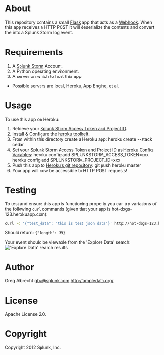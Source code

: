 About
=====
This repository contains a small [Flask](http://flask.pocoo.org/) app that
acts as a [Webhook](http://www.webhooks.org/). When this app receives a HTTP
POST it will deserialize the contents and convert the into a Splunk Storm log
event.

Requirements
============

1. A [Splunk Storm](https://www.splunkstorm.com) Account.
2. A Python operating environment. 
3. A server on which to host this app.
  - Possible servers are local, Heroku, App Engine, et al.

Usage
=====
To use this app on Heroku:

1. Retrieve your [Splunk Storm Access Token and Project
   ID](http://docs.splunk.com/Documentation/Storm/latest/User/UseStormsRESTAPI).
2. Install & Configure the [heroku toolbelt](https://toolbelt.herokuapp.com/).
3. From within this directory create a Heroku app: 
        heroku create --stack cedar
4. Set your Splunk Storm Access Token and Project ID as [Heroku Config
   Variables](https://devcenter.heroku.com/articles/config-vars):
        heroku config:add SPLUNKSTORM_ACCESS_TOKEN=xxx
        heroku config:add SPLUNKSTORM_PROJECT_ID=xxx
5. Push this app to [Heroku's git
   repository](https://devcenter.heroku.com/articles/git):
        git push heroku master
6. Your app will now be accessible to HTTP POST requests!

Testing
=======
To test and ensure this app is functioning properly you can try
variations of the following `curl` commands (given that your app is
hot-dogs-123.herokuapp.com):

```bash
curl -d '{"test_data": "this is test json data"}' http://hot-dogs-123.herokuapp.com/
```
Should return: `{"length": 39}`

Your event should be viewable from the 'Explore Data' search:
!['Explore Data' search
results](http://dl.dropbox.com/u/4036736/Screenshots/2nfd.png)

Author
======
Greg Albrecht <gba@splunk.com> http://ampledata.org/

License
=======
Apache License 2.0.

Copyright
=========
Copyright 2012 Splunk, Inc.
